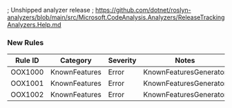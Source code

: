 ﻿; Unshipped analyzer release
; https://github.com/dotnet/roslyn-analyzers/blob/main/src/Microsoft.CodeAnalysis.Analyzers/ReleaseTrackingAnalyzers.Help.md

### New Rules

Rule ID | Category | Severity | Notes
--------|----------|----------|-------
OOX1000 | KnownFeatures | Error | KnownFeaturesGenerator
OOX1001 | KnownFeatures | Error | KnownFeaturesGenerator
OOX1002 | KnownFeatures | Error | KnownFeaturesGenerator